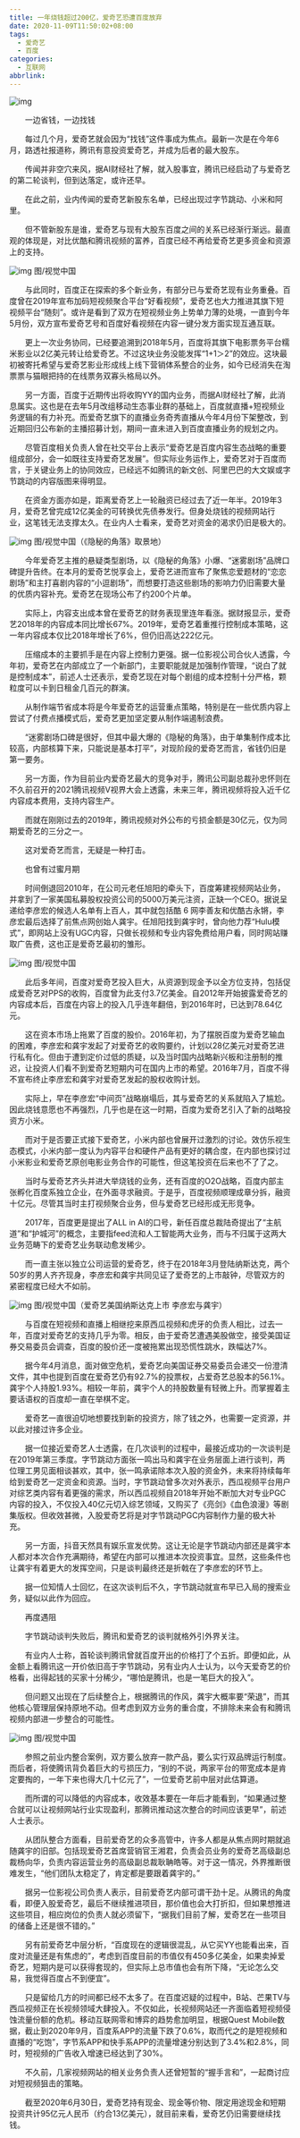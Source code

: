 ```yaml
---
title: 一年烧钱超过200亿，爱奇艺恐遭百度放弃
date: 2020-11-09T11:50:02+08:00
tags:
  - 爱奇艺
  - 百度
categories:
  - 互联网
abbrlink:
---
```


![img](https://cdn.jsdelivr.net/gh/yakeing/Documentation@main/Hexo/images/24e0-kcieyvz2466231.png)

　　一边省钱，一边找钱

　　每过几个月，爱奇艺就会因为“找钱”这件事成为焦点。最新一次是在今年6月，路透社报道称，腾讯有意投资爱奇艺，并成为后者的最大股东。

　　传闻并非空穴来风，据AI财经社了解，就入股事宜，腾讯已经启动了与爱奇艺的第二轮谈判，但到达落定，或许还早。

　　在此之前，业内传闻的爱奇艺新股东名单，已经出现过字节跳动、小米和阿里。

　　但不管新股东是谁，爱奇艺与现有大股东百度之间的关系已经渐行渐远。最直观的体现是，对比优酷和腾讯视频的富养，百度已经不再给爱奇艺更多资金和资源上的支持。

![img](https://cdn.jsdelivr.net/gh/yakeing/Documentation@main/Hexo/images/d66d-kcieyvz2468197.png)
 图/视觉中国

　　与此同时，百度正在探索的多个新业务，有部分已与爱奇艺现有业务重叠。百度曾在2019年宣布加码短视频聚合平台“好看视频”，爱奇艺也大力推进其旗下短视频平台“随刻”。或许是看到了双方在短视频业务上势单力薄的处境，一直到今年5月份，双方宣布爱奇艺号和百度好看视频在内容一键分发方面实现互通互联。

　　更上一次业务协同，已经要追溯到2018年5月，百度将其旗下电影票务平台糯米影业以2亿美元转让给爱奇艺。不过这块业务没能发挥“1+1＞2”的效应。这块最初被寄托希望与爱奇艺影业形成线上线下营销体系整合的业务，如今已经消失在淘票票与猫眼把持的在线票务双寡头格局以外。

　　另一方面，百度于近期传出将收购YY的国内业务，而据AI财经社了解，此消息属实。这也是在去年5月改组移动生态事业群的基础上，百度就直播+短视频业务逻辑的有力补充。而爱奇艺旗下的直播业务奇秀直播从今年4月份下架整改，到近期回归公布新的主播招募计划，期间一直未进入到百度直播业务的规划之内。

　　尽管百度相关负责人曾在社交平台上表示“爱奇艺是百度内容生态战略的重要组成部分，会一如既往支持爱奇艺发展”。但实际业务运作上，爱奇艺对于百度而言，于关键业务上的协同效应，已经远不如腾讯的新文创、阿里巴巴的大文娱或字节跳动的内容版图来得明显。

　　在资金方面亦如是，距离爱奇艺上一轮融资已经过去了近一年半。2019年3月，爱奇艺曾完成12亿美金的可转换优先债券发行。但身处烧钱的视频网站行业，这笔钱无法支撑太久。在业内人士看来，爱奇艺对资金的渴求仍旧是极大的。

![img](https://cdn.jsdelivr.net/gh/yakeing/Documentation@main/Hexo/images/4dd0-kcieyvz2471609.png)
 图/视觉中国（《隐秘的角落》取景地）

　　今年爱奇艺主推的悬疑类型剧场，以《隐秘的角落》小爆、“迷雾剧场”品牌口碑提升告终。在本月的爱奇艺悦享会上，爱奇艺进而宣布了聚焦恋爱题材的“恋恋剧场”和主打喜剧内容的“小逗剧场”，而想要打造这些剧场的影响力仍旧需要大量的优质内容补充。爱奇艺在现场公布了约200个片单。

　　实际上，内容支出成本曾在爱奇艺的财务表现里连年看涨。据财报显示，爱奇艺2018年的内容成本同比增长67%。2019年，爱奇艺着重推行控制成本策略，这一年内容成本仅比2018年增长了6%，但仍旧高达222亿元。

　　压缩成本的主要抓手是在内容上控制力更强。据一位影视公司合伙人透露，今年初，爱奇艺在内部成立了一个新部门，主要职能就是加强制作管理，“说白了就是控制成本”，前述人士还表示，爱奇艺现在对每个剧组的成本控制十分严格，颗粒度可以卡到日租金几百元的群演。

　　从制作端节省成本将是今年爱奇艺的运营重点策略，特别是在一些优质内容上尝试了付费点播模式后，爱奇艺更加坚定要从制作端遏制浪费。

　　“迷雾剧场口碑是很好，但其中最大爆的《隐秘的角落》，由于单集制作成本比较高，内部核算下来，只能说是基本打平”，对现阶段的爱奇艺而言，省钱仍旧是第一要务。

　　另一方面，作为目前业内爱奇艺最大的竞争对手，腾讯公司副总裁孙忠怀则在不久前召开的2021腾讯视频V视界大会上透露，未来三年，腾讯视频将投入近千亿内容成本费用，支持内容生产。

　　而就在刚刚过去的2019年，腾讯视频对外公布的亏损金额是30亿元，仅为同期爱奇艺的三分之一。

　　这对爱奇艺而言，无疑是一种打击。

　　也曾有过蜜月期

　　时间倒退回2010年，在公司元老任旭阳的牵头下，百度筹建视频网站业务，并拿到了一家美国私募股权投资公司的5000万美元注资，正缺一个CEO。据说呈递给李彦宏的候选人名单有上百人，其中就包括酷 6 网李善友和优酷古永锵，李彦宏最后选择了前焦点网创始人龚宇。任旭阳找到龚宇时，曾向他力荐“Hulu模式”，即网站上没有UGC内容，只做长视频和专业内容免费给用户看，同时网站赚取广告费，这也正是爱奇艺最初的雏形。

![img](https://cdn.jsdelivr.net/gh/yakeing/Documentation@main/Hexo/images/f921-kcieyvz2474820.png)
图/视觉中国

　　此后多年间，百度对爱奇艺投入巨大，从资源到现金予以全方位支持，包括促成爱奇艺对PPS的收购，百度曾为此支付3.7亿美金。自2012年开始披露爱奇艺的内容成本后，百度在内容上的投入几乎连年翻倍，到2016年时，已达到78.64亿元。

　　这在资本市场上拖累了百度的股价。2016年初，为了摆脱百度为爱奇艺输血的困难，李彦宏和龚宇发起了对爱奇艺的收购要约，计划以28亿美元对爱奇艺进行私有化。但由于遭到定价过低的质疑，以及当时国内战略新兴板和注册制的推迟，让投资人们看不到爱奇艺短期内可在国内上市的希望。2016年7月，百度不得不宣布终止李彦宏和龚宇对爱奇艺发起的股权收购计划。

　　实际上，早在李彦宏“中间页”战略崩塌后，其与爱奇艺的关系就陷入了尴尬。因此烧钱意愿也不再强烈，几乎也是在这一时期，百度为爱奇艺引入了新的战略投资方小米。

　　而对于是否要正式接下爱奇艺，小米内部也曾展开过激烈的讨论。效仿乐视生态模式，小米内部一度认为内容平台和硬件产品有更好的耦合度，在内部也探讨过小米影业和爱奇艺原创电影业务合作的可能性，但这笔投资在后来也不了了之。

　　当时与爱奇艺齐头并进大举烧钱的业务，还有百度的O2O战略，百度内部主张孵化百度系独立企业，在外面寻求融资。于是乎，百度视频顺理成章分拆，融资十亿元。尽管其当时主打视频聚合业务，但与爱奇艺已经形成无形竞争。

　　2017年，百度更是提出了ALL in AI的口号，新任百度总裁陆奇提出了“主航道”和“护城河”的概念，主要指feed流和人工智能两大业务，而与不归属于这两大业务范畴下的爱奇艺业务联动愈发稀少。

　　而一直主张以独立公司运营的爱奇艺，终于在2018年3月登陆纳斯达克，两个50岁的男人齐齐现身，李彦宏和龚宇共同见证了爱奇艺的上市敲钟，尽管双方的紧密程度已经大不如前。

![img](https://cdn.jsdelivr.net/gh/yakeing/Documentation@main/Hexo/images/3af0-kcieyvz2477353.png)
 图/视觉中国（爱奇艺美国纳斯达克上市 李彦宏与龚宇）

　　与百度在短视频和直播上相继挖来原西瓜视频和虎牙的负责人相比，过去一年，百度对爱奇艺的支持几乎为零。相反，由于爱奇艺遭遇美股做空，接受美国证券交易委员会调查，百度的股价还一度被拖累出现恐慌性跳水，跌幅达7%。

　　据今年4月消息，面对做空危机，爱奇艺向美国证券交易委员会递交一份澄清文件，其中也提到百度在爱奇艺仍有92.7%的投票权，占爱奇艺总股本的56.1%。龚宇个人持股1.93%。相较一年前，龚宇个人的持股数量有轻微上升。而掌握着主要话语权的百度却一直在举棋不定。

　　爱奇艺一直很迫切地想要找到新的投资方，除了钱之外，也需要一定资源，并以此对接过许多企业。

　　据一位接近爱奇艺人士透露，在几次谈判的过程中，最接近成功的一次谈判是在2019年第三季度。字节跳动方面张一鸣出马和龚宇在业务层面上进行谈判，两位理工男见面相谈甚欢，其中，张一鸣承诺除本次入股的资金外，未来将持续每年给到爱奇艺一定资金和资源。当时，字节跳动曾多次对外表示，西瓜视频平台用户对综艺类内容有着更强的需求，所以西瓜视频自2018年开始不断加大对专业PGC内容的投入，不仅投入40亿元切入综艺领域，又购买了《亮剑》《血色浪漫》等剧集版权。但收效甚微，入股爱奇艺将是对字节跳动PGC内容制作力量的极大补充。

　　另一方面，抖音天然具有娱乐宣发优势。这让无论是字节跳动内部还是龚宇本人都对本次合作充满期待，希望在内部可以推进本次投资事宜。显然，这些条件也让龚宇有着更大的发挥空间，只是谈判最终还是折戟在了李彦宏的环节上。

　　据一位知情人士回忆，在这次谈判后不久，字节跳动就宣布早已入局的搜索业务，疑似以此作为回应。

　　再度遇阻

　　字节跳动谈判失败后，腾讯和爱奇艺的谈判就格外引外界关注。

　　有业内人士称，首轮谈判腾讯曾就百度开出的价格打了个五折。即便如此，从金额上看腾讯这一开价依旧高于字节跳动，另有业内人士认为，以今天爱奇艺的价格看，出得起钱的买家十分稀少，“哪怕是腾讯，也是一笔巨大的投入”。

　　但问题又出现在了后续整合上，根据腾讯的作风，龚宇大概率要“荣退”，而其他核心管理层保持原地不动。但考虑到双方业务的重合度，不排除未来会有和腾讯视频内部进一步整合的可能性。

![img](https://cdn.jsdelivr.net/gh/yakeing/Documentation@main/Hexo/images/6bf6-kcieyvz2480584.png)
 图/视觉中国

　　参照之前业内整合案例，双方要么放弃一款产品，要么实行双品牌运行制度。而后者，将使腾讯背负着巨大的亏损压力，“别的不说，两家平台的带宽成本是肯定要掏的，一年下来也得大几十亿元了”，一位爱奇艺前中层对此估算道。

　　而所谓的可以降低的内容成本，收效基本要在一年后才能看到，“如果通过整合就可以让视频网站行业实现盈利，那腾讯推动这次整合的时间应该更早”，前述人士表示。

　　从团队整合方面看，目前爱奇艺的众多高管中，许多人都是从焦点网时期就追随龚宇的旧部。包括现爱奇艺首席营销官王湘君，负责会员业务的爱奇艺高级副总裁杨向华，负责内容运营业务的高级副总裁耿聃皓等。对于这一情况，外界推断很难发生，“他们团队太稳定了，肯定都是要跟着龚宇的。”

　　据另一位影视公司负责人表示，目前爱奇艺内部可谓干劲十足。从腾讯的角度看，即便入股爱奇艺，最后不继续推进项目，那价值也会大打折扣，但如果想推进这些项目，相应岗位的负责人就必须留下，“据我们目前了解，爱奇艺在一些项目的储备上还是很不错的。”

　　另有前爱奇艺中层分析，“百度现在的逻辑很混乱，从它买YY也能看出来，百度对流量还是有焦虑的”，考虑到百度目前的市值仅有450多亿美金，如果卖掉爱奇艺，短期内是可以获得套现的，但实际上总市值也会有所下降，“无论怎么交易，我觉得百度占不到便宜”。

　　只是留给几方的时间都已经不太多了。在百度迟疑的过程中，B站、芒果TV与西瓜视频正在长视频领域大肆投入。不仅如此，长视频网站还一齐面临着短视频侵蚀流量份额的危机。移动互联网零和博弈的趋势愈加明显，根据Quest Mobile数据，截止到2020年9月，百度系APP的流量下跌了0.6%，取而代之的是短视频和直播的“吃饱”，字节系APP和快手系APP的流量增速分别达到了3.4%和2.8%，同时，短视频的广告收入增速已经达到了30%。

　　不久前，几家视频网站的相关业务负责人还曾短暂的“握手言和”，一起商讨应对短视频狙击的策略。

　　截至2020年6月30日，爱奇艺持有现金、现金等价物、限定用途现金和短期投资共计95亿元人民币（约合13亿美元），就目前来看，爱奇艺仍旧需要继续找钱。
